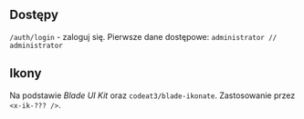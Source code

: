 ## Dostępy

`/auth/login` - zaloguj się. Pierwsze dane dostępowe: `administrator // administrator`

## Ikony

Na podstawie _Blade UI Kit_ oraz `codeat3/blade-ikonate`. Zastosowanie przez `<x-ik-??? />`.
